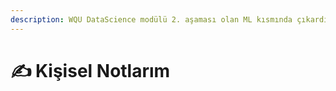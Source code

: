 ```yaml
---
description: WQU DataScience modülü 2. aşaması olan ML kısmında çıkardığım notlar.
---
```


# ✍ Kişisel Notlarım
